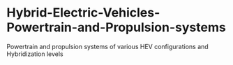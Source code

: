 # Hybrid-Electric-Vehicles-Powertrain-and-Propulsion-systems
Powertrain and propulsion systems of various HEV configurations and Hybridization levels
